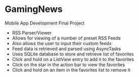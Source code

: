 GamingNews
==========

Mobile App Development Final Project

- RSS Parser/Viewer
- Allows for viewing of a number of preset RSS Feeds
- Also allows the user to input their custom feeds
- Feed data is retrieved and parsed using AsyncTasks
- Uses SQLite database to store and retrieve list of favorites
- Click and hold on a ListView entry to add it to the favorites
- Click on the star in the action bar to view the favorites
- Click and hold on an item in the favorites list to remove it
